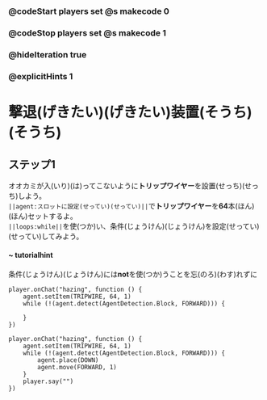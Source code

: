 ### @codeStart players set @s makecode 0
### @codeStop players set @s makecode 1

### @hideIteration true 
### @explicitHints 1


# 撃退(げきたい)(げきたい)装置(そうち) (そうち)

## ステップ1
オオカミが入(いり)(は)ってこないように**トリップワイヤー**を設置(せっち)(せっち)しよう。</br>
``||agent:スロットに設定(せってい)(せってい)||``で**トリップワイヤー**を**64**本(ほん)(ほん)セットするよ。</br>
``||loops:while||``を使(つか)い、条件(じょうけん)(じょうけん)を設定(せってい)(せってい)してみよう。</br>

#### ~ tutorialhint
条件(じょうけん)(じょうけん)には**not**を使(つか)うことを忘(のろ)(わす)れずに

```blocks
player.onChat("hazing", function () {
    agent.setItem(TRIPWIRE, 64, 1)
    while (!(agent.detect(AgentDetection.Block, FORWARD))) {
    	
    }
})

``` 
```ghost
player.onChat("hazing", function () {
    agent.setItem(TRIPWIRE, 64, 1)
    while (!(agent.detect(AgentDetection.Block, FORWARD))) {
        agent.place(DOWN)
        agent.move(FORWARD, 1)
    }
    player.say("")
})
```
